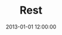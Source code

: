 ---
layout: work
title: Rest
date: 2013-01-01 12:00:00
category: sculpture
imageURL: /images/sculpture/rest.jpg
thumbnailURL: /images/sculpture/rest-thumbnail.jpg
medium: Black polymer plaster
dimensions: 1900mm x 750mm x 750mm
edition: edition of 7
price: $34,000
sold: false
---